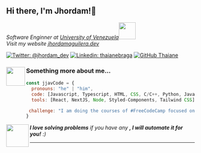 <h2> Hi there, I'm Jhordam!👋</h2>
<p><em>Software Enginner at <a href="https://www.uneg.edu.ve/">University of Venezuela</a><img src="https://media.giphy.com/media/MEuxS23L69pnTsANjX/giphy.gif" width="45"></br>Visit my website <a href="https://dynamic-stroopwafel-836cc3.netlify.app/#sec4">jhordamaguilera.dev</a><img> 
</em></p>

[![Twitter: @jhordam_dev](https://img.shields.io/twitter/follow/jhordam_dev?style=social)](https://twitter.com/jhordam_dev)
[![Linkedin: thaianebraga](https://img.shields.io/badge/-jhordam.dev-blue?style=flat-square&logo=Linkedin&logoColor=white&link=https://www.linkedin.com/in/jhordam.dev/)](https://www.linkedin.com/in/jhordam-aguilera-b2804320a/)
[![GitHub Thaiane](https://img.shields.io/github/followers/jjavCode?label=follow&style=social)](https://github.com/jjavCode)


### <img src="https://media.giphy.com/media/ksE9feSa2b4V2GYwY4/giphy.gif" width="50" height="50" align="left"> Something more about me...  

```javascript
const jjavCode = {
  pronouns: "he" | "him",
  code: [Javascript, Typescript, HTML, CSS, C/C++, Python, Java, Rust, PHP],
  tools: [React, NextJS, Node, Styled-Components, Tailwind CSS],

 challenge: "I am doing the courses of #FreeCodeCamp focused on JavaScript algoritms and data structures, Backend development and API"
}
```

<img src="https://media.giphy.com/media/5eLDrEaRGHegx2FeF2/giphy.gif" width="60" align="left"> <em><b>I love solving problems</b>  if you have any <b>, I will automate it for you!</b> :)</em>

---
